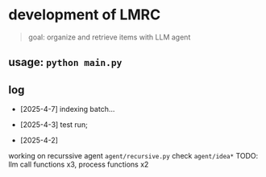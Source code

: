 # development of LMRC
> goal: organize and retrieve items with LLM agent

## usage: `python main.py`

## log


- [2025-4-7] <init> indexing batch...
- [2025-4-3] test run;

- [2025-4-2] 

working on recurssive agent `agent/recursive.py`
check `agent/idea*`
TODO: llm call functions x3, process functions x2